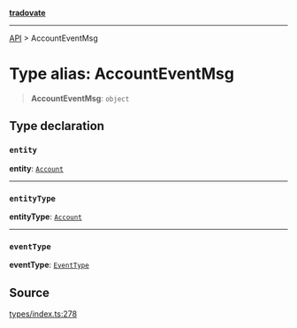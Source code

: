 [**tradovate**](../README.md)

***

[API](../API.md) > AccountEventMsg

# Type alias: AccountEventMsg

> **AccountEventMsg**: `object`

## Type declaration

### `entity`

**entity**: [`Account`](type-alias.Account.md)

***

### `entityType`

**entityType**: [`Account`](../enumerations/enumeration.EntityType.md#account)

***

### `eventType`

**eventType**: [`EventType`](../enumerations/enumeration.EventType.md)

## Source

[types/index.ts:278](https://github.com/cgilly2fast/tradovate-typescript/blob/b1caea5/src/types/index.ts#L278)
